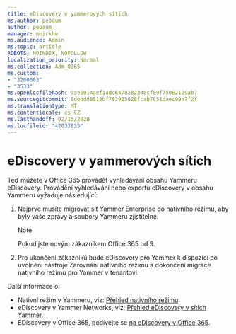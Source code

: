 ```yaml
---
title: eDiscovery v yammerových sítích
ms.author: pebaum
author: pebaum
manager: mnirkhe
ms.audience: Admin
ms.topic: article
ROBOTS: NOINDEX, NOFOLLOW
localization_priority: Normal
ms.collection: Adm_O365
ms.custom:
- "3200003"
- "3533"
ms.openlocfilehash: 9ae5014aef14dc6478282348cf89f75062129ab7
ms.sourcegitcommit: 8deddd8518bf793925628fcab7851daec99a7f2f
ms.translationtype: MT
ms.contentlocale: cs-CZ
ms.lasthandoff: 02/15/2020
ms.locfileid: "42033835"
---
```

# <a name="ediscovery-in-yammer-networks"></a>eDiscovery v yammerových sítích

Teď můžete v Office 365 provádět vyhledávání obsahu Yammeru eDiscovery.  Provádění vyhledávání nebo exportu eDiscovery v obsahu Yammeru vyžaduje následující:

1. Nejprve musíte migrovat síť Yammer Enterprise do nativního režimu, aby byly vaše zprávy a soubory Yammeru zjistitelné.

   > [!NOTE] 
   >Pokud jste novým zákazníkem Office 365 od 9.

2. Pro ukončení zákazníků bude eDiscovery pro Yammer k dispozici po uvolnění nástroje Zarovnání nativního režimu a dokončení migrace nativního režimu pro Yammer v tenantovi.

Další informace o:

- Nativní režim v Yammeru, viz: [Přehled nativního režimu](https://docs.microsoft.com/yammer/configure-your-yammer-network/overview-native-mode).
- eDiscovery v Yammer Networks, viz: [Přehled eDiscovery v sítích Yammer](https://docs.microsoft.com/en-us/yammer/manage-security-and-compliance/overview-of-ediscovery).
- EDiscovery v Office 365, podívejte se [na eDiscovery v Office 365](https://docs.microsoft.com/en-us/microsoft-365/compliance/ediscovery).
